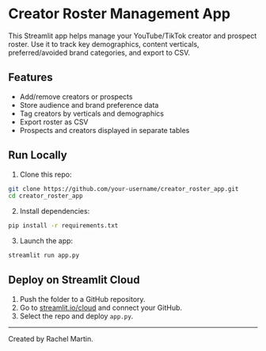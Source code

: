 # Creator Roster Management App

This Streamlit app helps manage your YouTube/TikTok creator and prospect roster. Use it to track key demographics, content verticals, preferred/avoided brand categories, and export to CSV.

## Features

- Add/remove creators or prospects
- Store audience and brand preference data
- Tag creators by verticals and demographics
- Export roster as CSV
- Prospects and creators displayed in separate tables

## Run Locally

1. Clone this repo:
```bash
git clone https://github.com/your-username/creator_roster_app.git
cd creator_roster_app
```

2. Install dependencies:
```bash
pip install -r requirements.txt
```

3. Launch the app:
```bash
streamlit run app.py
```

## Deploy on Streamlit Cloud

1. Push the folder to a GitHub repository.
2. Go to [streamlit.io/cloud](https://streamlit.io/cloud) and connect your GitHub.
3. Select the repo and deploy `app.py`.

---

Created by Rachel Martin.
